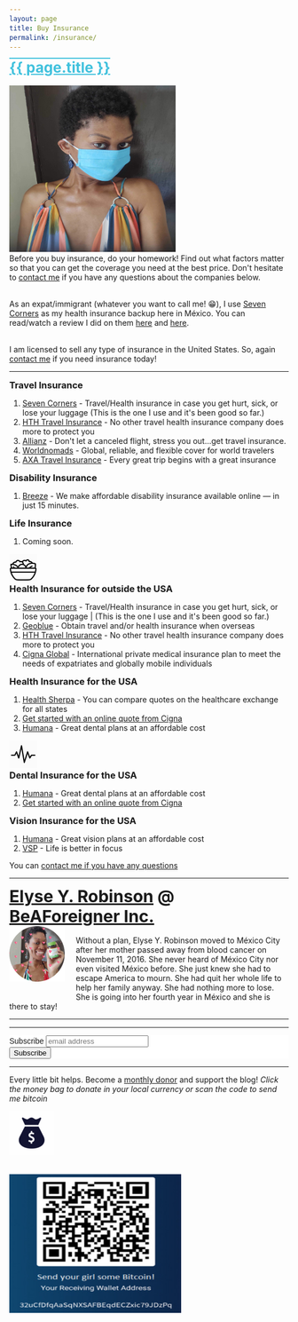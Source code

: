 ```yaml
---
layout: page
title: Buy Insurance
permalink: /insurance/
---
```


<div style="color: #40c1dd; text-align: left; font-size: 26px; font-weight: bold; text-decoration: underline overline">{{ page.title }}</div><br>

<picture>
  <source srcset="/img/insurance agent.webp" type="image/webp">
  <source srcset="/img/insurance agent.jpg" type="image/jpeg">
<img src="/img/insurance agent.jpg" alt="Elyse Y. Robinson" width="300" height="300">
</picture>

<br>
Before you buy insurance, do your homework! Find out what factors matter so that you can get the coverage you need at the best price. Don't hesitate to <a href="https://elyserobinson.com/contact">contact me</a> if you have any questions about the companies below.<br><br>

As an expat/immigrant (whatever you want to call me! 😁), I use <a href="https://www.sevencorners.com/?a=7EA9D670-6805-4F0F-AB1C-804BD2C35B7D&z=HGP2SEQ" target="_blank">Seven Corners</a> as my health insurance backup here in M&eacute;xico. You can read/watch a review I did on them <a href="https://elyserobinson.com/expat-insurance">here</a> and <a href="https://elyserobinson.com/seven-corners-review">here</a>.<br><br>

I am licensed to sell any type of insurance in the United States. So, again <a href="https://elyserobinson.com/contact">contact me</a> if you need insurance today!

<hr>

<div style="font-size: 1.17em; font-weight: bold">Travel Insurance</div>
<ol><li><a href="https://www.sevencorners.com/?a=7EA9D670-6805-4F0F-AB1C-804BD2C35B7D&z=HGP2SEQ" target="_blank">Seven Corners</a> - Travel/Health insurance in case you get hurt, sick, or lose your luggage (This is the one I use and it's been good so far.)</li>

<li><a href="https://www.hthtravelinsurance.com/insurance_landing.cfm?link_id=164252" target="_blank">HTH Travel Insurance</a> - No other travel health insurance company does more to protect you</li>

<li><a href="http://www.agentmaxonline.com/agentmaxweb/storefront/index.html#/home/?emaillinkcode=ABIYU4TLWGBGTNHC6ZWLRSKAR7AIBWE33AAW7OYIPBPWYZZAHMNGY4GI3QWHIYSJSFMRKVFBSRHL353RYXNHYWHXUUUWM6LOOV3244I%3d" target="_blank">Allianz</a> - Don't let a canceled flight, stress you out...get travel insurance.</li>

<li><a href="https://www.worldnomads.com/Turnstile/AffiliateLink?partnerCode=robisonforeigner&source=link&utm_source=robisonforeigner&utm_content=link&path=//www.worldnomads.com/travel-insurance/" target="_blank">Worldnomads</a> - Global, reliable, and flexible cover for world travelers</li>

<li><a href="https://www.awin1.com/awclick.php?gid=356196&mid=7970&awinaffid=323811&linkid=2599517&clickref=" target="_blank">AXA Travel Insurance</a> - Every great trip begins with a great insurance</li>
</ol>

<div style="font-size: 1.17em; font-weight: bold">Disability Insurance</div>
<ol>
<li><a href="https://www.meetbreeze.com/offer/1072" target="_blank">Breeze</a> - We make affordable disability insurance available online — in just 15 minutes.</li>
</ol>

<div style="font-size: 1.17em; font-weight: bold">Life Insurance</div>
<ol><li>Coming soon.</li>
</ol>

<img src="/img/salad.gif" width="50" height="50">

<div style="font-size: 1.17em; font-weight: bold">Health Insurance for outside the USA</div>
<ol><li><a href="https://www.sevencorners.com/?a=7EA9D670-6805-4F0F-AB1C-804BD2C35B7D&z=HGP2SEQ" target="_blank">Seven Corners</a> - Travel/Health insurance in case you get hurt, sick, or lose your luggage | (This is the one I use and it's been good so far.)</li>

<li><a href="https://www.geobluetravelinsurance.com/index.cfm?link_id=164252&header=y&footer=y&personalized=n" target="_blank">Geoblue</a> - Obtain travel and/or health insurance when overseas</li>

<li><a href="https://www.hthtravelinsurance.com/insurance_landing.cfm?link_id=164252" target="_blank">HTH Travel Insurance</a> - No other travel health insurance company does more to protect you</li>

<li><a href="https://www.cignaglobal.com/quote/pages/quote/PersonalInformationLiteV3.html?AffinityPartner=0c87bfca9d32b49102c4c37a2e8f1a1b&utm_source=broker&utm_medium=tlink&utm_campaign=NE10473370" target="_blank">Cigna Global</a> - International private medical insurance plan to meet the needs of expatriates and globally mobile individuals</li>
</ol>

<div style="font-size: 1.17em; font-weight: bold">Health Insurance for the USA</div>
<ol><li><a href="https://www.healthsherpa.com/marketplace/health?_agent_id=elyse-robinson&is_agent=true" target="_blank">Health Sherpa</a> - You can compare quotes on the healthcare exchange for all states</li>

<li><a href="https://cignaindividual.com/public/Users/ExternalConnect.aspx?id=496161&page=quote" target="_blank">Get started with an online quote from Cigna</a></li>

<li><a href="https://www.humana.com/agent/health-insurance-Agents/AOALanding?SANID=1798795&isMarketpointAgent=false" target="_blank">Humana</a> - Great dental plans at an affordable cost</li>
</ol>

<img src="/img/activity.gif" width="50" height="50">

<div style="font-size: 1.17em; font-weight: bold">Dental Insurance for the USA</div>
<ol><li><a href="https://www.humana.com/agent/health-insurance-Agents/AOALanding?SANID=1798795&isMarketpointAgent=false" target="_blank">Humana</a> - Great dental plans at an affordable cost</li>

<li><a href="https://cignaindividual.com/public/Users/ExternalConnect.aspx?id=496161&page=quote" target="_blank">Get started with an online quote from Cigna</a></li>
</ol>

<div style="font-size: 1.17em; font-weight: bold">Vision Insurance for the USA</div>
<ol><li><a href="https://www.humana.com/agent/health-insurance-Agents/AOALanding?SANID=1798795&isMarketpointAgent=false" target="_blank">Humana</a> - Great vision plans at an affordable cost</li>

<li><a href="https://www.individualbrokervision.com/Enroll/MbrEnroll.aspx?AgtCode=VSP21869" target="_blank">VSP</a> - Life is better in focus</li>
</ol>

You can <a href="https://elyserobinson.com/contact">contact me if you have any questions</a>

<hr>

<div style="font-size: 30px; font-weight: bold;"><a href="https://elyserobinson.com" target="_blank">Elyse Y. Robinson</a> @ <a href="https://www.beaforeigner.com" target="_blank">BeAForeigner Inc.</a></div>
<div style="float: left; padding: 0 20px 20px 0;"><img src="/img/me86.gif" width="100" height="100" alt="Elyse Y. Robinson"></div>
<br>
Without a plan, Elyse Y. Robinson moved to M&eacute;xico City after her mother passed away from blood cancer on November 11, 2016. She never heard of M&eacute;xico City nor even visited M&eacute;xico before. She just knew she had to escape America to mourn. She had quit her whole life to help her family anyway. She had nothing more to lose. She is going into her fourth year in M&eacute;xico and she is there to stay!

<hr>

<div class="sharethis-inline-share-buttons"></div>

<hr>

<!-- Begin Mailchimp Signup Form -->
<link href="//cdn-images.mailchimp.com/embedcode/horizontal-slim-10_7.css" rel="stylesheet" type="text/css">
<style type="text/css">
	#mc_embed_signup{background:#fff; clear:left; font:14px Helvetica,Arial,sans-serif; width:100%;}
	/* Add your own Mailchimp form style overrides in your site stylesheet or in this style block.
	   We recommend moving this block and the preceding CSS link to the HEAD of your HTML file. */
</style>
<div id="mc_embed_signup">
<form action="https://elyserobinson.us14.list-manage.com/subscribe/post?u=d8681ae8829338461cc453b4a&amp;id=f1fd37520f" method="post" id="mc-embedded-subscribe-form" name="mc-embedded-subscribe-form" class="validate" target="_blank" novalidate>
    <div id="mc_embed_signup_scroll">
	<label for="mce-EMAIL">Subscribe</label>
	<input type="email" value="" name="EMAIL" class="email" id="mce-EMAIL" placeholder="email address" required>
    <!-- real people should not fill this in and expect good things - do not remove this or risk form bot signups-->
    <div style="position: absolute; left: -5000px;" aria-hidden="true"><input type="text" name="b_d8681ae8829338461cc453b4a_f1fd37520f" tabindex="-1" value=""></div>
    <div class="clear"><input type="submit" value="Subscribe" name="subscribe" id="mc-embedded-subscribe" class="button"></div>
    </div>
</form>
</div>

<!--End mc_embed_signup-->

<hr>

Every little bit helps. Become a <a href="https://liberapay.com/elyserobinson" target="_blank">monthly donor</a> and support the blog! <i>Click the money bag to donate in your local currency or scan the code to send me bitcoin</i><br>

<a href="https://liberapay.com/elyserobinson" target="_blank"><img src="/img/moneybag.gif" width="80" height="80" alt="Love Elyse? Send some bitcoin!" class="center"></a>

<br>

<picture>
  <source srcset="/img/bitcoin.webp" type="image/webp">
  <source srcset="/img/bitcoin.jpeg" type="image/jpeg">
<img src="/img/bitcoin.jpeg" width="310" height="250" alt="Love Elyse? Send some bitcoin!" class="center">
</picture>
